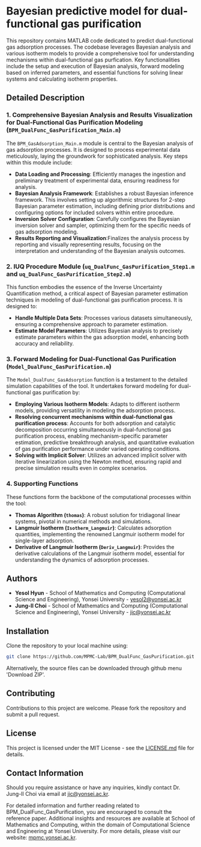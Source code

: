 # Bayesian predictive model for dual-functional gas purification

This repository contains MATLAB code dedicated to predict dual-functional gas adsorption processes. The codebase leverages Bayesian analysis and various isotherm models to provide a comprehensive tool for understanding mechanisms within dual-functional gas purfication. Key functionalities include the setup and execution of Bayesian analysis, forward modeling based on inferred parameters, and essential functions for solving linear systems and calculating isotherm properties.

## Detailed Description

### 1. Comprehensive Bayesian Analysis and Results Visualization for Dual-Functional Gas Purification Modeling (`BPM_DualFunc_GasPurification_Main.m`)
The `BPM_GasAdsorption_Main.m` module is central to the Bayesian analysis of gas adsorption processes. It is designed to process experimental data meticulously, laying the groundwork for sophisticated analysis. Key steps within this module include:
- **Data Loading and Processing**: Efficiently manages the ingestion and preliminary treatment of experimental data, ensuring readiness for analysis.
- **Bayesian Analysis Framework**: Establishes a robust Bayesian inference framework. This involves setting up algorithmic structures for 2-step Bayesian parameter estimation, including defining prior distributions and configuring options for included solvers within entire procedure.
- **Inversion Solver Configuration**: Carefully configures the Bayesian inversion solver and sampler, optimizing them for the specific needs of gas adsorption modeling.
- **Results Reporting and Visualization**:Finalizes the analysis process by reporting and visually representing results, focusing on the interpretation and understanding of the Bayesian analysis outcomes.

### 2. IUQ Procedure Module (`uq_DualFunc_GasPurification_Step1.m` and `uq_DualFunc_GasPurification_Step2.m`)
This function embodies the essence of the Inverse Uncertainty Quantification method, a critical aspect of Bayesian parameter estimation techniques in modeling of dual-functional gas purification process. It is designed to:
- **Handle Multiple Data Sets**: Processes various datasets simultaneously, ensuring a comprehensive approach to parameter estimation.
- **Estimate Model Parameters**: Utilizes Bayesian analysis to precisely estimate parameters within the gas adsorption model, enhancing both accuracy and reliability.

### 3. Forward Modeling for Dual-Functional Gas Purification (`Model_DualFunc_GasPurification.m`)
The `Model_DualFunc_GasAdsorption` function is a testament to the detailed simulation capabilities of the tool. It undertakes forward modeling for dual-functional gas purification by:
- **Employing Various Isotherm Models**: Adapts to different isotherm models, providing versatility in modeling the adsorption process.
- **Resolving concurrent mechanisms within dual-functional gas purification process**: Accounts for both adsorption and catalytic decomposition occurring simultaneously in dual-functional gas purification process, enabling mechanism-specific parameter estimation, predictive breakthrough analysis, and quantitative evaluation of gas purification performance under varied operating conditions.
- **Solving with Implicit Solver**: Utilizes an advanced implicit solver with iterative linearization using the Newton method, ensuring rapid and precise simulation results even in complex scenarios.

### 4. Supporting Functions
These functions form the backbone of the computational processes within the tool:
- **Thomas Algorithm (`thomas`)**: A robust solution for tridiagonal linear systems, pivotal in numerical methods and simulations.
- **Langmuir Isotherm (`Isotherm_Langmuir`)**: Calculates adsorption quantities, implementing the renowned Langmuir isotherm model for single-layer adsorption.
- **Derivative of Langmuir Isotherm (`Deriv_Langmuir`)**: Provides the derivative calculations of the Langmuir isotherm model, essential for understanding the dynamics of adsorption processes.

## Authors

- **Yesol Hyun** - School of Mathematics and Computing (Computational Science and Engineering), Yonsei University - yesol2@yonsei.ac.kr
- **Jung-Il Choi** - School of Mathematics and Computing (Computational Science and Engineering), Yonsei University - jic@yonsei.ac.kr

## Installation

Clone the repository to your local machine using:

```bash
git clone https://github.com/MPMC-Lab/BPM_DualFunc_GasPurification.git
```

Alternatively, the source files can be downloaded through github menu 'Download ZIP'.

## Contributing

Contributions to this project are welcome. Please fork the repository and submit a pull request.

## License

This project is licensed under the MIT License - see the [LICENSE.md](LICENSE.md) file for details.

## Contact Information

Should you require assistance or have any inquiries, kindly contact Dr. Jung-Il Choi via email at [jic@yonsei.ac.kr](mailto:jic@yonsei.ac.kr).

For detailed information and further reading related to BPM_DualFunc_GasPurification, you are encouraged to consult the reference paper. Additional insights and resources are available at School of Mathematics and Computing, within the domain of Computational Science and Engineering at Yonsei University. For more details, please visit our website: [mpmc.yonsei.ac.kr](http://mpmc.yonsei.ac.kr).

